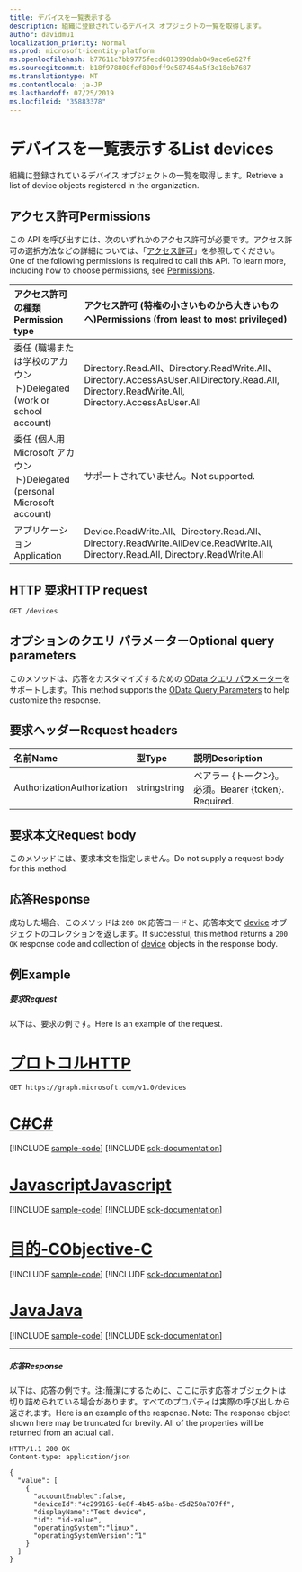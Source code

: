 ```yaml
---
title: デバイスを一覧表示する
description: 組織に登録されているデバイス オブジェクトの一覧を取得します。
author: davidmu1
localization_priority: Normal
ms.prod: microsoft-identity-platform
ms.openlocfilehash: b77611c7bb9775fecd6813990dab049ace6e627f
ms.sourcegitcommit: b18f978808fef800bff9e587464a5f3e18eb7687
ms.translationtype: MT
ms.contentlocale: ja-JP
ms.lasthandoff: 07/25/2019
ms.locfileid: "35883378"
---
```

# <a name="list-devices"></a><span data-ttu-id="003bf-103">デバイスを一覧表示する</span><span class="sxs-lookup"><span data-stu-id="003bf-103">List devices</span></span>

<span data-ttu-id="003bf-104">組織に登録されているデバイス オブジェクトの一覧を取得します。</span><span class="sxs-lookup"><span data-stu-id="003bf-104">Retrieve a list of device objects registered in the organization.</span></span>

## <a name="permissions"></a><span data-ttu-id="003bf-105">アクセス許可</span><span class="sxs-lookup"><span data-stu-id="003bf-105">Permissions</span></span>
<span data-ttu-id="003bf-p101">この API を呼び出すには、次のいずれかのアクセス許可が必要です。アクセス許可の選択方法などの詳細については、「[アクセス許可](/graph/permissions-reference)」を参照してください。</span><span class="sxs-lookup"><span data-stu-id="003bf-p101">One of the following permissions is required to call this API. To learn more, including how to choose permissions, see [Permissions](/graph/permissions-reference).</span></span>


|<span data-ttu-id="003bf-108">アクセス許可の種類</span><span class="sxs-lookup"><span data-stu-id="003bf-108">Permission type</span></span>      | <span data-ttu-id="003bf-109">アクセス許可 (特権の小さいものから大きいものへ)</span><span class="sxs-lookup"><span data-stu-id="003bf-109">Permissions (from least to most privileged)</span></span>              |
|:--------------------|:---------------------------------------------------------|
|<span data-ttu-id="003bf-110">委任 (職場または学校のアカウント)</span><span class="sxs-lookup"><span data-stu-id="003bf-110">Delegated (work or school account)</span></span> | <span data-ttu-id="003bf-111">Directory.Read.All、Directory.ReadWrite.All、Directory.AccessAsUser.All</span><span class="sxs-lookup"><span data-stu-id="003bf-111">Directory.Read.All, Directory.ReadWrite.All, Directory.AccessAsUser.All</span></span>    |
|<span data-ttu-id="003bf-112">委任 (個人用 Microsoft アカウント)</span><span class="sxs-lookup"><span data-stu-id="003bf-112">Delegated (personal Microsoft account)</span></span> | <span data-ttu-id="003bf-113">サポートされていません。</span><span class="sxs-lookup"><span data-stu-id="003bf-113">Not supported.</span></span>    |
|<span data-ttu-id="003bf-114">アプリケーション</span><span class="sxs-lookup"><span data-stu-id="003bf-114">Application</span></span> | <span data-ttu-id="003bf-115">Device.ReadWrite.All、Directory.Read.All、Directory.ReadWrite.All</span><span class="sxs-lookup"><span data-stu-id="003bf-115">Device.ReadWrite.All, Directory.Read.All, Directory.ReadWrite.All</span></span> |

## <a name="http-request"></a><span data-ttu-id="003bf-116">HTTP 要求</span><span class="sxs-lookup"><span data-stu-id="003bf-116">HTTP request</span></span>
<!-- { "blockType": "ignored" } -->
```http
GET /devices
```
## <a name="optional-query-parameters"></a><span data-ttu-id="003bf-117">オプションのクエリ パラメーター</span><span class="sxs-lookup"><span data-stu-id="003bf-117">Optional query parameters</span></span>
<span data-ttu-id="003bf-118">このメソッドは、応答をカスタマイズするための [OData クエリ パラメーター](https://developer.microsoft.com/graph/docs/concepts/query_parameters)をサポートします。</span><span class="sxs-lookup"><span data-stu-id="003bf-118">This method supports the [OData Query Parameters](https://developer.microsoft.com/graph/docs/concepts/query_parameters) to help customize the response.</span></span>
## <a name="request-headers"></a><span data-ttu-id="003bf-119">要求ヘッダー</span><span class="sxs-lookup"><span data-stu-id="003bf-119">Request headers</span></span>
| <span data-ttu-id="003bf-120">名前</span><span class="sxs-lookup"><span data-stu-id="003bf-120">Name</span></span>       | <span data-ttu-id="003bf-121">型</span><span class="sxs-lookup"><span data-stu-id="003bf-121">Type</span></span> | <span data-ttu-id="003bf-122">説明</span><span class="sxs-lookup"><span data-stu-id="003bf-122">Description</span></span>|
|:-----------|:------|:----------|
| <span data-ttu-id="003bf-123">Authorization</span><span class="sxs-lookup"><span data-stu-id="003bf-123">Authorization</span></span>  | <span data-ttu-id="003bf-124">string</span><span class="sxs-lookup"><span data-stu-id="003bf-124">string</span></span>  | <span data-ttu-id="003bf-p102">ベアラー {トークン}。必須。</span><span class="sxs-lookup"><span data-stu-id="003bf-p102">Bearer {token}. Required.</span></span> |

## <a name="request-body"></a><span data-ttu-id="003bf-127">要求本文</span><span class="sxs-lookup"><span data-stu-id="003bf-127">Request body</span></span>
<span data-ttu-id="003bf-128">このメソッドには、要求本文を指定しません。</span><span class="sxs-lookup"><span data-stu-id="003bf-128">Do not supply a request body for this method.</span></span>

## <a name="response"></a><span data-ttu-id="003bf-129">応答</span><span class="sxs-lookup"><span data-stu-id="003bf-129">Response</span></span>

<span data-ttu-id="003bf-130">成功した場合、このメソッドは `200 OK` 応答コードと、応答本文で [device](../resources/device.md) オブジェクトのコレクションを返します。</span><span class="sxs-lookup"><span data-stu-id="003bf-130">If successful, this method returns a `200 OK` response code and collection of [device](../resources/device.md) objects in the response body.</span></span>
## <a name="example"></a><span data-ttu-id="003bf-131">例</span><span class="sxs-lookup"><span data-stu-id="003bf-131">Example</span></span>
##### <a name="request"></a><span data-ttu-id="003bf-132">要求</span><span class="sxs-lookup"><span data-stu-id="003bf-132">Request</span></span>
<span data-ttu-id="003bf-133">以下は、要求の例です。</span><span class="sxs-lookup"><span data-stu-id="003bf-133">Here is an example of the request.</span></span>

# <a name="httptabhttp"></a>[<span data-ttu-id="003bf-134">プロトコル</span><span class="sxs-lookup"><span data-stu-id="003bf-134">HTTP</span></span>](#tab/http)
<!-- {
  "blockType": "request",
  "name": "get_devices"
}-->
```http
GET https://graph.microsoft.com/v1.0/devices
```
# <a name="ctabcsharp"></a>[<span data-ttu-id="003bf-135">C#</span><span class="sxs-lookup"><span data-stu-id="003bf-135">C#</span></span>](#tab/csharp)
[!INCLUDE [sample-code](../includes/snippets/csharp/get-devices-csharp-snippets.md)]
[!INCLUDE [sdk-documentation](../includes/snippets/snippets-sdk-documentation-link.md)]

# <a name="javascripttabjavascript"></a>[<span data-ttu-id="003bf-136">Javascript</span><span class="sxs-lookup"><span data-stu-id="003bf-136">Javascript</span></span>](#tab/javascript)
[!INCLUDE [sample-code](../includes/snippets/javascript/get-devices-javascript-snippets.md)]
[!INCLUDE [sdk-documentation](../includes/snippets/snippets-sdk-documentation-link.md)]

# <a name="objective-ctabobjc"></a>[<span data-ttu-id="003bf-137">目的-C</span><span class="sxs-lookup"><span data-stu-id="003bf-137">Objective-C</span></span>](#tab/objc)
[!INCLUDE [sample-code](../includes/snippets/objc/get-devices-objc-snippets.md)]
[!INCLUDE [sdk-documentation](../includes/snippets/snippets-sdk-documentation-link.md)]

# <a name="javatabjava"></a>[<span data-ttu-id="003bf-138">Java</span><span class="sxs-lookup"><span data-stu-id="003bf-138">Java</span></span>](#tab/java)
[!INCLUDE [sample-code](../includes/snippets/java/get-devices-java-snippets.md)]
[!INCLUDE [sdk-documentation](../includes/snippets/snippets-sdk-documentation-link.md)]

---


##### <a name="response"></a><span data-ttu-id="003bf-139">応答</span><span class="sxs-lookup"><span data-stu-id="003bf-139">Response</span></span>
<span data-ttu-id="003bf-p103">以下は、応答の例です。注:簡潔にするために、ここに示す応答オブジェクトは切り詰められている場合があります。すべてのプロパティは実際の呼び出しから返されます。</span><span class="sxs-lookup"><span data-stu-id="003bf-p103">Here is an example of the response. Note: The response object shown here may be truncated for brevity. All of the properties will be returned from an actual call.</span></span>
<!-- {
  "blockType": "response",
  "truncated": true,
  "@odata.type": "microsoft.graph.device",
  "isCollection": true
} -->
```http
HTTP/1.1 200 OK
Content-type: application/json

{
  "value": [
    {
      "accountEnabled":false,
      "deviceId":"4c299165-6e8f-4b45-a5ba-c5d250a707ff",
      "displayName":"Test device",
      "id": "id-value",
      "operatingSystem":"linux",
      "operatingSystemVersion":"1"
    }
  ]
}
```

<!-- uuid: 8fcb5dbc-d5aa-4681-8e31-b001d5168d79
2015-10-25 14:57:30 UTC -->
<!-- {
  "type": "#page.annotation",
  "description": "List devices",
  "keywords": "",
  "section": "documentation",
  "tocPath": "",
  "suppressions": [
  ]
}-->

